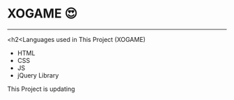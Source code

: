 <h1>XOGAME 😍</h1>

<hr>

<h2<Languages used in This Project (XOGAME)</h2>

<ul>
  
  <li>HTML</h1>
  <li>CSS</li>
  <li>JS</li>
  <li>jQuery Library</li>
  
</ul>

<p>This Project is updating</p>
